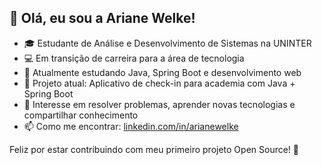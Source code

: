## 👋 Olá, eu sou a Ariane Welke!

- 🎓 Estudante de Análise e Desenvolvimento de Sistemas na UNINTER
- 💻 Em transição de carreira para a área de tecnologia
- 🌱 Atualmente estudando Java, Spring Boot e desenvolvimento web
- 🚀 Projeto atual: Aplicativo de check-in para academia com Java + Spring Boot
- 🧩 Interesse em resolver problemas, aprender novas tecnologias e compartilhar conhecimento
- 📫 Como me encontrar: [linkedin.com/in/arianewelke](https://linkedin.com/in/arianewelke)

Feliz por estar contribuindo com meu primeiro projeto Open Source! 💜